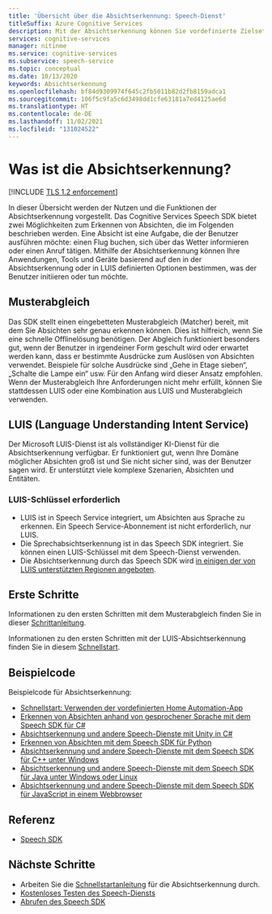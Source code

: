 ```yaml
---
title: 'Übersicht über die Absichtserkennung: Speech-Dienst'
titleSuffix: Azure Cognitive Services
description: Mit der Absichtserkennung können Sie vordefinierte Zielsetzungen von Benutzern erkennen. Dieser Artikel bietet einen Überblick über die Vorteile und Funktionen des Absichtserkennungsdiensts.
services: cognitive-services
manager: nitinme
ms.service: cognitive-services
ms.subservice: speech-service
ms.topic: conceptual
ms.date: 10/13/2020
keywords: Absichtserkennung
ms.openlocfilehash: bf84d9309974f645c2fb5011b82d2fb8159adca1
ms.sourcegitcommit: 106f5c9fa5c6d3498dd1cfe63181a7ed4125ae6d
ms.translationtype: HT
ms.contentlocale: de-DE
ms.lasthandoff: 11/02/2021
ms.locfileid: "131024522"
---
```

# <a name="what-is-intent-recognition"></a>Was ist die Absichtserkennung?

[!INCLUDE [TLS 1.2 enforcement](../../../includes/cognitive-services-tls-announcement.md)]

In dieser Übersicht werden der Nutzen und die Funktionen der Absichtserkennung vorgestellt. Das Cognitive Services Speech SDK bietet zwei Möglichkeiten zum Erkennen von Absichten, die im Folgenden beschrieben werden. Eine Absicht ist eine Aufgabe, die der Benutzer ausführen möchte: einen Flug buchen, sich über das Wetter informieren oder einen Anruf tätigen. Mithilfe der Absichtserkennung können Ihre Anwendungen, Tools und Geräte basierend auf den in der Absichtserkennung oder in LUIS definierten Optionen bestimmen, was der Benutzer initiieren oder tun möchte.

## <a name="pattern-matching"></a>Musterabgleich
Das SDK stellt einen eingebetteten Musterabgleich (Matcher) bereit, mit dem Sie Absichten sehr genau erkennen können. Dies ist hilfreich, wenn Sie eine schnelle Offlinelösung benötigen. Der Abgleich funktioniert besonders gut, wenn der Benutzer in irgendeiner Form geschult wird oder erwartet werden kann, dass er bestimmte Ausdrücke zum Auslösen von Absichten verwendet. Beispiele für solche Ausdrücke sind „Gehe in Etage sieben“, „Schalte die Lampe ein“ usw. Für den Anfang wird dieser Ansatz empfohlen. Wenn der Musterabgleich Ihre Anforderungen nicht mehr erfüllt, können Sie stattdessen LUIS oder eine Kombination aus LUIS und Musterabgleich verwenden. 

## <a name="luis-language-understanding-intent-service"></a>LUIS (Language Understanding Intent Service)
Der Microsoft LUIS-Dienst ist als vollständiger KI-Dienst für die Absichtserkennung verfügbar. Er funktioniert gut, wenn Ihre Domäne möglicher Absichten groß ist und Sie nicht sicher sind, was der Benutzer sagen wird. Er unterstützt viele komplexe Szenarien, Absichten und Entitäten.

### <a name="luis-key-required"></a>LUIS-Schlüssel erforderlich

* LUIS ist in Speech Service integriert, um Absichten aus Sprache zu erkennen. Ein Speech Service-Abonnement ist nicht erforderlich, nur LUIS.
* Die Sprechabsichtserkennung ist in das Speech SDK integriert. Sie können einen LUIS-Schlüssel mit dem Speech-Dienst verwenden.
* Die Absichtserkennung durch das Speech SDK wird [in einigen der von LUIS unterstützten Regionen angeboten](./regions.md#intent-recognition).

## <a name="get-started"></a>Erste Schritte
Informationen zu den ersten Schritten mit dem Musterabgleich finden Sie in dieser [Schrittanleitung](how-to-use-simple-language-pattern-matching.md).

Informationen zu den ersten Schritten mit der LUIS-Absichtserkennung finden Sie in diesem [Schnellstart](get-started-intent-recognition.md).

## <a name="sample-code"></a>Beispielcode

Beispielcode für Absichtserkennung:

* [Schnellstart: Verwenden der vordefinierten Home Automation-App](../luis/luis-get-started-create-app.md)
* [Erkennen von Absichten anhand von gesprochener Sprache mit dem Speech SDK für C#](./how-to-recognize-intents-from-speech-csharp.md)
* [Absichtserkennung und andere Speech-Dienste mit Unity in C#](https://github.com/Azure-Samples/cognitive-services-speech-sdk/tree/master/samples/unity/speechrecognizer)
* [Erkennen von Absichten mit dem Speech SDK für Python](https://github.com/Azure-Samples/cognitive-services-speech-sdk/tree/master/samples/python/console)
* [Absichtserkennung und andere Speech-Dienste mit dem Speech SDK für C++ unter Windows](https://github.com/Azure-Samples/cognitive-services-speech-sdk/tree/master/samples/cpp/windows/console)
* [Absichtserkennung und andere Speech-Dienste mit dem Speech SDK für Java unter Windows oder Linux](https://github.com/Azure-Samples/cognitive-services-speech-sdk/tree/master/samples/java/jre/console)
* [Absichtserkennung und andere Speech-Dienste mit dem Speech SDK für JavaScript in einem Webbrowser](https://github.com/Azure-Samples/cognitive-services-speech-sdk/tree/master/samples/js/browser)

## <a name="reference-docs"></a>Referenz

* [Speech SDK](./speech-sdk.md)

## <a name="next-steps"></a>Nächste Schritte

* Arbeiten Sie die [Schnellstartanleitung](get-started-intent-recognition.md) für die Absichtserkennung durch.
* [Kostenloses Testen des Speech-Diensts](overview.md#try-the-speech-service-for-free)
* [Abrufen des Speech SDK](speech-sdk.md)
